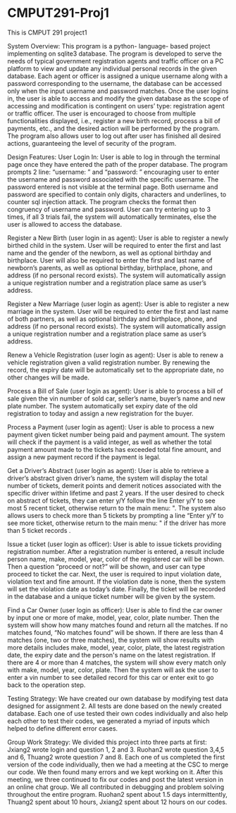 # CMPUT291-Proj1
This is CMPUT 291 project1

System Overview:
	This program is a python- language- based project implementing on sqlite3 database. The program is developed to serve the needs of typical government registration agents and traffic officer on a PC platform to view and update any individual personal records in the given database.
 Each agent or officer is assigned a unique username along with a password corresponding to the username,  the database can be accessed only when the input username and password matches. Once the user logins in, the user is able to access and modify the given database as the scope of accessing and modification is contingent on users’ type: registration agent or traffic officer. The user is encouraged to choose from multiple functionalities displayed, i.e., register a new birth record, process a bill of payments, etc., and the desired action will be performed by the program. 
The program also allows user to log out after user has finished all desired actions, guaranteeing the level of security of the program.


Design Features:
User Login In:
User is able to log in through the terminal page once they have entered the path of the proper database. The program prompts 2 line: “username: ” and “password: ” encouraging user to enter the username and password associated with the specific username. The password entered is not visible at the terminal page. Both username and password are specified to contain only digits, characters and underlines, to counter sql injection attack. The program checks the format then congruency of username and password. User can try entering up to 3 times, if all 3 trials fail, the system will automatically terminates, else the user is allowed to access the database.

Register a New Birth (user login in as agent):
	User is able to register a newly birthed child in the system. User will be required to enter the first and last name and the gender of the newborn, as well as optional birthday and birthplace. User will also be required to enter the first and last name of newborn’s parents, as well as optional birthday, birthplace, phone, and address (if no personal record exists). The system will automatically assign a unique registration number and a registration place same as user’s address.

Register a New Marriage (user login as agent):
User is able to register a new marriage in the system. User will be required to enter the first and last name of both partners, as well as optional birthday and birthplace, phone, and address (if no personal record exists). The system will automatically assign a unique registration number and a registration place same as user’s address.




Renew a Vehicle Registration (user login as agent):
User is able to renew a vehicle registration given a valid registration number. By renewing the record, the expiry date will be automatically set to the appropriate date, no other changes will be made.

Process a Bill of Sale (user login as agent):
User is able to process a bill of sale given the vin number of sold car, seller’s name, buyer’s name and new plate number. The system automatically set expiry date of the old registration to today and assign a new registration for the buyer.

Process a Payment (user login as agent):
User is able to process a new payment given ticket number being paid and payment amount. The system will check if the payment is a valid integer, as well as whether the total payment amount made to the tickets has exceeded total fine amount, and assign a new payment record if the payment is legal.

Get a Driver’s Abstract (user login as agent):
User is able to retrieve a driver’s abstract given driver’s name, the system will display the total number of tickets, demerit points and demerit notices associated with the specific driver within lifetime and past 2 years. If the user desired to check on abstract of tickets, they can enter y/Y follow the line Enter y/Y to see most 5 recent ticket, otherwise return to the main menu: ". The system also allows users to check more than 5 tickets by prompting a line “Enter y/Y to see more ticket, otherwise return to the main menu: " if the driver has more than 5 ticket records .

Issue a ticket (user login as officer):
	User is able to issue tickets providing registration number. After a registration number is entered, a result include person name, make, model, year, color of the registered car will be shown. Then  a question “proceed or not?” will be shown, and user can type proceed to ticket the car. Next, the user is required to input violation date, violation text and fine amount. If the violation date is none, then the system will set the violation date as today’s date. Finally, the ticket will be recorded in the database and a unique ticket number will be given by the system.

Find a Car Owner (user login as officer):
User is able to find the car owner by input one or more of make, model, year, color, plate number. Then the system will show how many matches found and return all the matches. If no matches found, “No matches found” will be shown. If there are less than 4 matches (one, two or three matches), the system will show results with more details includes make, model, year, color, plate, the latest registration date, the expiry date and the person's name on the latest registration. If there are 4 or more than 4 matches, the system will show every match only with make, model, year, color, plate. Then the system will ask the user to enter a vin number to see detailed record for this car or enter exit to go back to the operation step.


Testing Strategy:
	We have created our own database by modifying test data designed for assignment 2. All tests are done based on the newly created database. Each one of use tested their own codes individually and also help each other to test their codes, we generated a myriad of inputs which helped to define different error cases. 
	

Group Work Strategy:
We divided this project into three parts at first: Jxiang2 wrote login and question 1, 2 and 3. Ruohan2 wrote question 3,4,5 and 6, Thuang2 wrote question 7 and 8. Each one of us completed the first version of the code individually, then we had a meeting at the CSC to merge our code. We then found many errors and we kept working on it. After this meeting, we three continued to fix our codes and post the latest version in an online chat group. We all contributed in debugging and problem solving throughout the entire program. Ruohan2 spent about 1.5 days intermittently, Thuang2 spent about 10 hours, Jxiang2 spent about 12 hours on our codes.
